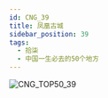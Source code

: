 ```yaml
---
id: CNG_39
title: 凤凰古城
sidebar_position: 39
tags:
  - 拾柒
  - 中国一生必去的50个地方
---
```

![CNG_TOP50_39](/img/love/CNG_TOP50/39.jpeg)
